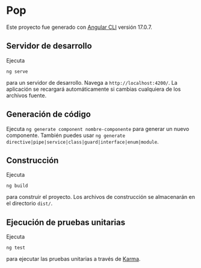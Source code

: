 # Pop

Este proyecto fue generado con [Angular CLI](https://github.com/angular/angular-cli) versión 17.0.7.

## Servidor de desarrollo

Ejecuta <pre><code>ng serve</code></pre> para un servidor de desarrollo. Navega a `http://localhost:4200/`. La aplicación se recargará automáticamente si cambias cualquiera de los archivos fuente.

## Generación de código

Ejecuta `ng generate component nombre-componente` para generar un nuevo componente. También puedes usar `ng generate directive|pipe|service|class|guard|interface|enum|module`.

## Construcción

Ejecuta <pre><code>ng build</code></pre> para construir el proyecto. Los archivos de construcción se almacenarán en el directorio `dist/`.

## Ejecución de pruebas unitarias

Ejecuta <pre><code>ng test</code></pre> para ejecutar las pruebas unitarias a través de [Karma](https://karma-runner.github.io).
